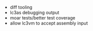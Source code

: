 * diff tooling
* lc3as debugging output
* moar tests/better test coverage
* allow lc3vm to accept assembly input
